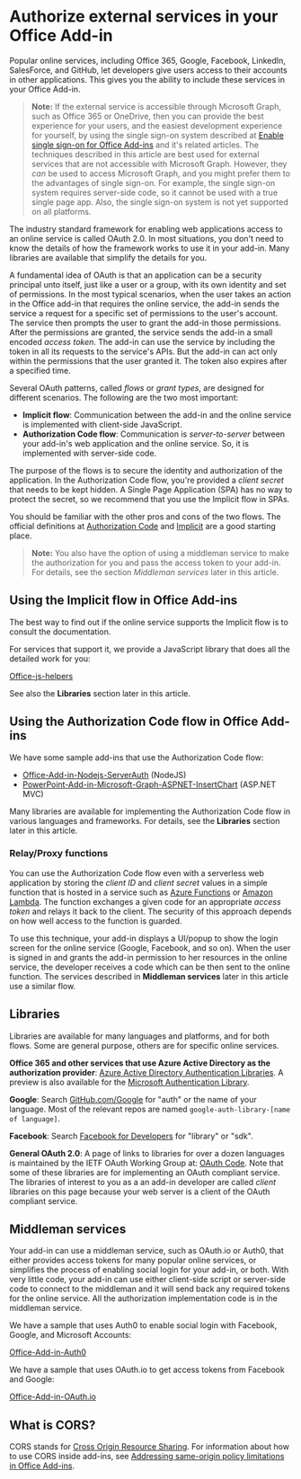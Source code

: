 # Authorize external services in your Office Add-in

Popular online services, including Office 365, Google, Facebook, LinkedIn, SalesForce, and GitHub, let developers give users access to their accounts in other applications. This gives you the ability to include these services in your Office Add-in.

>**Note:** If the external service is accessible through Microsoft Graph, such as Office 365 or OneDrive, then you can provide the best experience for your users, and the easiest development experience for yourself, by using the single sign-on system described at [Enable single sign-on for Office Add-ins](http://dev.office.com/docs/add-ins/develop/sso-in-office-add-ins) and it's related articles. The techniques described in this article are best used for external services that are not accessible with Microsoft Graph. However, they *can* be used to access Microsoft Graph, and you might prefer them to the advantages of single sign-on. For example, the single sign-on system requires server-side code, so it cannot be used with a true single page app. Also, the single sign-on system is not yet supported on all platforms.

The industry standard framework for enabling web applications access to an online service is called OAuth 2.0. In most situations, you don't need to know the details of how the framework works to use it in your add-in. Many libraries are available that simplify the details for you.

A fundamental idea of OAuth is that an application can be a security principal unto itself, just like a user or a group, with its own identity and set of permissions. In the most typical scenarios, when the user takes an action in the Office add-in that requires the online service, the add-in sends the service a request for a specific set of permissions to the user's account. The service then prompts the user to grant the add-in those permissions. After the permissions are granted, the service sends the add-in a small encoded *access token*. The add-in can use the service by including the token in all its requests to the service's APIs. But the add-in can act only within the permissions that the user granted it. The token also expires after a specified time.

Several OAuth patterns, called *flows* or *grant types*, are designed for different scenarios. The following are the two most important:

- **Implicit flow**: Communication between the add-in and the online service is implemented with client-side JavaScript.
- **Authorization Code flow**: Communication is *server-to-server* between your add-in's web application and the online service. So, it is implemented with server-side code.

The purpose of the flows is to secure the identity and authorization of the application. In the Authorization Code flow, you're provided a *client secret* that needs to be kept hidden. A Single Page Application (SPA) has no way to protect the secret, so we recommend that you use the Implicit flow in SPAs.

You should be familiar with the other pros and cons of the two flows. The official definitions at [Authorization Code](https://tools.ietf.org/html/rfc6749#section-1.3.1) and [Implicit](https://tools.ietf.org/html/rfc6749#section-1.3.2) are a good starting place.

>**Note:** You also have the option of using a middleman service to make the authorization for you and pass the access token to your add-in. For details, see the section *Middleman services* later in this article.

## Using the Implicit flow in Office Add-ins
The best way to find out if the online service supports the Implicit flow is to consult the documentation.

For services that support it, we provide a JavaScript library that does all the detailed work for you:

[Office-js-helpers](https://github.com/OfficeDev/office-js-helpers)

See also the **Libraries** section later in this article.

## Using the Authorization Code flow in Office Add-ins

We have some sample add-ins that use the Authorization Code flow:

- [Office-Add-in-Nodejs-ServerAuth](https://github.com/OfficeDev/Office-Add-in-Nodejs-ServerAuth) (NodeJS)
- [PowerPoint-Add-in-Microsoft-Graph-ASPNET-InsertChart](https://github.com/OfficeDev/PowerPoint-Add-in-Microsoft-Graph-ASPNET-InsertChart) (ASP.NET MVC)

Many libraries are available for implementing the Authorization Code flow in various languages and frameworks. For details, see the **Libraries** section later in this article.

### Relay/Proxy functions

You can use the Authorization Code flow even with a serverless web application by storing the *client ID* and *client secret* values in a simple function that is hosted in a service such as [Azure Functions](https://azure.microsoft.com/en-us/services/functions) or [Amazon Lambda](https://aws.amazon.com/lambda).
The function exchanges a given code for an appropriate *access token* and relays it back to the client. The security of this approach depends on how well access to the function is guarded.

To use this technique, your add-in displays a UI/popup to show the login screen for the online service (Google, Facebook, and so on). When the user is signed in and grants the add-in permission to her resources in the online service, the developer receives a code which can be then sent to the online function. The services described in **Middleman services** later in this article use a similar flow.

## Libraries

Libraries are available for many languages and platforms, and for both flows. Some are general purpose, others are for specific online services.

**Office 365 and other services that use Azure Active Directory as the authorization provider**: [Azure Active Directory Authentication Libraries](https://azure.microsoft.com/en-us/documentation/articles/active-directory-authentication-libraries/). A preview is also available for the [Microsoft Authentication Library](https://www.nuget.org/packages/Microsoft.Identity.Client).

**Google**: Search [GitHub.com/Google](https://github.com/google) for "auth" or the name of your language. Most of the relevant repos are named `google-auth-library-[name of language]`.

**Facebook**: Search [Facebook for Developers](https://developers.facebook.com) for "library" or "sdk".

**General OAuth 2.0**: A page of links to libraries for over a dozen languages is maintained by the IETF OAuth Working Group at: [OAuth Code](http://oauth.net/code/). Note that some of these libraries are for implementing an OAuth compliant service. The libraries of interest to you as a an add-in developer are called *client* libraries on this page because your web server is a client of the OAuth compliant service.

## Middleman services

Your add-in can use a middleman service, such as OAuth.io or Auth0, that either provides access tokens for many popular online services, or simplifies the process of enabling social login for your add-in, or both. With very little code, your add-in can use either client-side script or server-side code to connect to the middleman and it will send back any required tokens for the online service. All the authorization implementation code is in the middleman service.

We have a sample that uses Auth0 to enable social login with Facebook, Google, and Microsoft Accounts:

[Office-Add-in-Auth0](https://github.com/OfficeDev/Office-Add-in-Auth0)

We have a sample that uses OAuth.io to get access tokens from Facebook and Google:

[Office-Add-in-OAuth.io](https://github.com/OfficeDev/Office-Add-in-OAuth.io)

## What is CORS?

CORS stands for [Cross Origin Resource Sharing](https://developer.mozilla.org/en-US/docs/Web/HTTP/Access_control_CORS). For information about how to use CORS inside add-ins, see [Addressing same-origin policy limitations in Office Add-ins](http://dev.office.com/docs/add-ins/develop/addressing-same-origin-policy-limitations).
